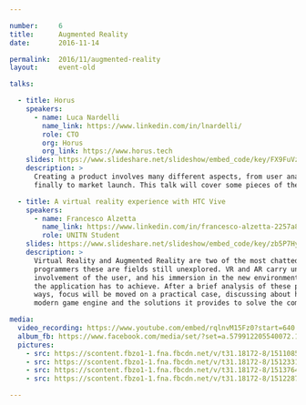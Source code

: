 ```yaml
---

number:     6
title:      Augmented Reality
date:       2016-11-14

permalink:  2016/11/augmented-reality
layout:     event-old

talks:

  - title: Horus
    speakers:
      - name: Luca Nardelli
        name_link: https://www.linkedin.com/in/lnardelli/
        role: CTO
        org: Horus
        org_link: https://www.horus.tech
    slides: https://www.slideshare.net/slideshow/embed_code/key/FX9FuVzTvPGipM
    description: >
      Creating a product involves many different aspects, from user analysis to engineering, to funding and
      finally to market launch. This talk will cover some pieces of the history of Horus and the lessons we learned.

  - title: A virtual reality experience with HTC Vive
    speakers:
      - name: Francesco Alzetta
        name_link: https://www.linkedin.com/in/francesco-alzetta-2257a812a/
        role: UNITN Student
    slides: https://www.slideshare.net/slideshow/embed_code/key/zb5P7HyOEucBJ
    description: >
      Virtual Reality and Augmented Reality are two of the most chatted technologies currently, but also for
      programmers these are fields still unexplored. VR and AR carry uncommon issues indeed, especially when the
      involvement of the user, and his immersion in the new environment, must be considered as one of the main goals
      the application has to achieve. After a brief analysis of these problems, and how to solve them in theoretical
      ways, focus will be moved on a practical case, discussing about how a VR experience can be built up using a
      modern game engine and the solutions it provides to solve the computational and cyber sickness issues.

media:
  video_recording: https://www.youtube.com/embed/rqlnvM15Fz0?start=640
  album_fb: https://www.facebook.com/media/set/?set=a.579912205540072.1073741834.476076519256975&type=1&l=3383dbd7c7
  pictures:
    - src: https://scontent.fbzo1-1.fna.fbcdn.net/v/t31.18172-8/15110854_579912635540029_6810438801370678283_o.jpg?_nc_cat=104&ccb=1-7&_nc_sid=5f2048&_nc_ohc=pTyIWEJ2I58AX8arQjT&_nc_ht=scontent.fbzo1-1.fna&oh=00_AfDjGP62ACBhG43bJbLwq6AFZ4DK6eeZS92w_43zVZZXhA&oe=661198D2
    - src: https://scontent.fbzo1-1.fna.fbcdn.net/v/t31.18172-8/15123319_579912662206693_2399777255281838004_o.jpg?_nc_cat=100&ccb=1-7&_nc_sid=5f2048&_nc_ohc=HofJZm5G2WkAX_hdA3C&_nc_ht=scontent.fbzo1-1.fna&oh=00_AfDRz0e4wZSDpMuuGcWm91azcXugZAa6JiueWAmm7TQzHw&oe=661193F6
    - src: https://scontent.fbzo1-1.fna.fbcdn.net/v/t31.18172-8/15137641_579915358873090_5148395693060850167_o.jpg?_nc_cat=104&ccb=1-7&_nc_sid=5f2048&_nc_ohc=EF8fgZvrMg4AX85k9rX&_nc_ht=scontent.fbzo1-1.fna&oh=00_AfAN00Ld_33c_snwAjRsSMCplkBhabhpxlM2TmiV3cMZgA&oe=66118714
    - src: https://scontent.fbzo1-1.fna.fbcdn.net/v/t31.18172-8/15122871_579915442206415_9156055323566010860_o.jpg?_nc_cat=104&ccb=1-7&_nc_sid=5f2048&_nc_ohc=gKvOV1y_oM4AX8ndimQ&_nc_oc=AQlV0tTgdgKWUpKGWVTlCpNmBbk-YN6aYC8QZyGCuYq6_GfQKw1NzxH-ER1KanZ4E-Y&_nc_ht=scontent.fbzo1-1.fna&oh=00_AfDfVJKuEIZQwz_ivbYAtcAZQwxGrFxaXwIAgNvwYFMVPA&oe=66118BC1

---
```

